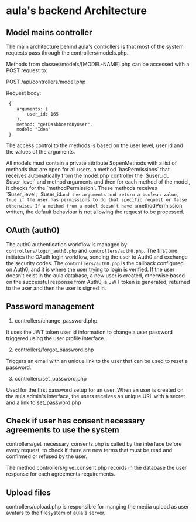 # aula's backend Architecture

## Model mains controller

The main architecture behind aula's controllers is that most of the system requests pass through the controllers/models.php.

Methods from classes/models/[MODEL-NAME].php can be accessed with a POST request to:

POST /api/controllers/model.php

Request body:

```
 {
    arguments: {
        user_id: 165
    },
    method: "getDashboardByUser",
    model: "Idea"
 }

```

The access control to the methods is based on the user level, user id and the values of the arguments.

All models must contain a private attribute $openMethods with a list of methods that are open for all users,
a method `hasPermissions` that receives automatically from the model.php controller the `$user_id`, `$user_level` and
method arguments and then for each method of the model, it checks for the `methodPermission`. These methods
receives `$user_level`, `$user_id` and the arguments and return a boolean value, true if the user has permissions
to do that specific request or false otherwise. If a method from a model doesn't have a `methodPermission` written,
the default behaviour is not allowing the request to be processed.

## OAuth (auth0)

The auth0 authentication workflow is managed by `controllers/login_auth0.php` and `controllers/auth0.php`. The first one initiates the OAuth login workflow, sending the user to Auth0 and exchange the security codes. The `controllers/auth0.php` is the callback configured on Auth0, and it is where the user trying to login is verified. If the user doesn't exist in the aula database, a new user is created, otherwise based on the successful response from Auth0, a JWT token is generated, returned to the user and then the user is signed in.

## Password management

1. controllers/change_password.php

It uses the JWT token user id information to change a user password triggered using the user profile interface.

2. controllers/forgot_password.php

Triggers an email with an unique link to the user that can be used to reset a password.

3. controllers/set_password.php

Used for the first password setup for an user. When an user is created on the aula admin's interface, the users receives an unique URL with a secret and a link to set_password.php

## Check if user has consent necessary agreements to use the system

controllers/get_necessary_consents.php is called by the interface before every request, to check if there are new terms that must be read and confirmed or refused by the user.

The method controllers/give_consent.php records in the database the user response for each agreements requirements.

## Upload files

controllers/upload.php is responsible for manging the media upload as user avatars to the filesystem of aula's server.
